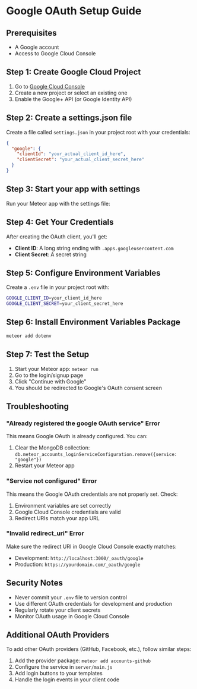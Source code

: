 # Google OAuth Setup Guide

## Prerequisites
- A Google account
- Access to Google Cloud Console

## Step 1: Create Google Cloud Project

1. Go to [Google Cloud Console](https://console.cloud.google.com/)
2. Create a new project or select an existing one
3. Enable the Google+ API (or Google Identity API)

## Step 2: Create a settings.json file

Create a file called `settings.json` in your project root with your credentials:

```json
{
  "google": {
    "clientId": "your_actual_client_id_here",
    "clientSecret": "your_actual_client_secret_here"
  }
}
```

## Step 3: Start your app with settings

Run your Meteor app with the settings file:

## Step 4: Get Your Credentials

After creating the OAuth client, you'll get:
- **Client ID**: A long string ending with `.apps.googleusercontent.com`
- **Client Secret**: A secret string

## Step 5: Configure Environment Variables

Create a `.env` file in your project root with:

```bash
GOOGLE_CLIENT_ID=your_client_id_here
GOOGLE_CLIENT_SECRET=your_client_secret_here
```

## Step 6: Install Environment Variables Package

```bash
meteor add dotenv
```

## Step 7: Test the Setup

1. Start your Meteor app: `meteor run`
2. Go to the login/signup page
3. Click "Continue with Google"
4. You should be redirected to Google's OAuth consent screen

## Troubleshooting

### "Already registered the google OAuth service" Error
This means Google OAuth is already configured. You can:
1. Clear the MongoDB collection: `db.meteor_accounts_loginServiceConfiguration.remove({service: "google"})`
2. Restart your Meteor app

### "Service not configured" Error
This means the Google OAuth credentials are not properly set. Check:
1. Environment variables are set correctly
2. Google Cloud Console credentials are valid
3. Redirect URIs match your app URL

### "Invalid redirect_uri" Error
Make sure the redirect URI in Google Cloud Console exactly matches:
- Development: `http://localhost:3000/_oauth/google`
- Production: `https://yourdomain.com/_oauth/google`

## Security Notes

- Never commit your `.env` file to version control
- Use different OAuth credentials for development and production
- Regularly rotate your client secrets
- Monitor OAuth usage in Google Cloud Console

## Additional OAuth Providers

To add other OAuth providers (GitHub, Facebook, etc.), follow similar steps:

1. Add the provider package: `meteor add accounts-github`
2. Configure the service in `server/main.js`
3. Add login buttons to your templates
4. Handle the login events in your client code 